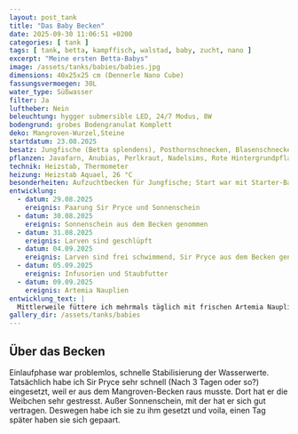 ```yaml
---
layout: post_tank
title: "Das Baby Becken"
date: 2025-09-30 11:06:51 +0200
categories: [ tank ]
tags: [ tank, betta, kampffisch, walstad, baby, zucht, nano ]
excerpt: "Meine ersten Betta-Babys"
image: /assets/tanks/babies/babies.jpg
dimensions: 40x25x25 cm (Dennerle Nano Cube)
fassungsvermoegen: 30L
water_type: Süßwasser
filter: Ja
luftheber: Nein
beleuchtung: hygger submersible LED, 24/7 Modus, 8W
bodengrund: grobes Bodengranulat Komplett
deko: Mangroven-Wurzel,Steine
startdatum: 23.08.2025
besatz: Jungfische (Betta splendens), Posthornschnecken, Blasenschnecken, Neocaridina Garnelen, 1 Stahlhelm Rennschnecke
pflanzen: Javafarn, Anubias, Perlkraut, Nadelsims, Rote Hintergrundpflanze, Froschbiss, Salvinia, phylantus fluitans
technik: Heizstab, Thermometer
heizung: Heizstab Aquael, 26 °C
besonderheiten: Aufzuchtbecken für Jungfische; Start war mit Starter-Bakterien
entwicklung:
  - datum: 29.08.2025
    ereignis: Paarung Sir Pryce und Sonnenschein
  - datum: 30.08.2025
    ereignis: Sonnenschein aus dem Becken genommen
  - datum: 31.08.2025
    ereignis: Larven sind geschlüpft
  - datum: 04.09.2025
    ereignis: Larven sind frei schwimmend, Sir Pryce aus dem Becken genommen. Mit Infusorien-Fütterung begonnen
  - datum: 05.09.2025
    ereignis: Infusorien und Staubfutter
  - datum: 09.09.2025
    ereignis: Artemia Nauplien
entwicklung_text: |
  Mittlerweile füttere ich mehrmals täglich mit frischen Artemia Nauplien, Mikrowürmern oder Essigälchen. Hin und wieder Staubfutter. Ansonsten fange ich an zu testen, ob sie feines Granulat oder zermahlene Flocken annehmen.
gallery_dir: /assets/tanks/babies
---
```


## Über das Becken

Einlaufphase war problemlos, schnelle Stabilisierung der Wasserwerte. Tatsächlich habe ich Sir Pryce sehr schnell (Nach
3 Tagen oder so?) eingesetzt, weil er aus dem Mangroven-Becken raus musste. Dort hat er die Weibchen sehr gestresst.
Außer Sonnenschein, mit der hat er sich gut vertragen. Deswegen habe ich sie zu ihm gesetzt und voila, einen Tag später
haben sie sich gepaart.
